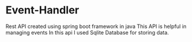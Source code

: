 # Event-Handler
Rest API created using spring boot framework in java
This API is helpful in managing events
In this api I used Sqlite Database for storing data.


